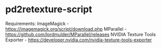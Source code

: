 # pd2retexture-script
Requirements:
ImageMagick - https://imagemagick.org/script/download.php
MParallel - https://github.com/lordmulder/MParallel/releases
NVIDIA Texture Tools Exporter - https://developer.nvidia.com/nvidia-texture-tools-exporter
